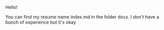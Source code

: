 Hello!

You can find my resume name index.md in the folder docs. I don't have a bunch of experience but it's okay
